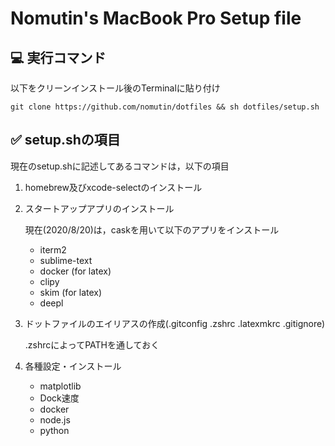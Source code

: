 # Nomutin's MacBook Pro Setup file
## 💻 実行コマンド
以下をクリーンインストール後のTerminalに貼り付け
```
git clone https://github.com/nomutin/dotfiles && sh dotfiles/setup.sh
```

## ✅ setup.shの項目
現在のsetup.shに記述してあるコマンドは，以下の項目

1. homebrew及びxcode-selectのインストール

2. スタートアップアプリのインストール

	現在(2020/8/20)は，caskを用いて以下のアプリをインストール

	- iterm2
	- sublime-text
	- docker (for latex)
	- clipy
	- skim (for latex)
	- deepl

3. ドットファイルのエイリアスの作成(.gitconfig .zshrc .latexmkrc .gitignore)

	.zshrcによってPATHを通しておく

4. 各種設定・インストール

	- matplotlib
	- Dock速度
	- docker
	- node.js
	- python
